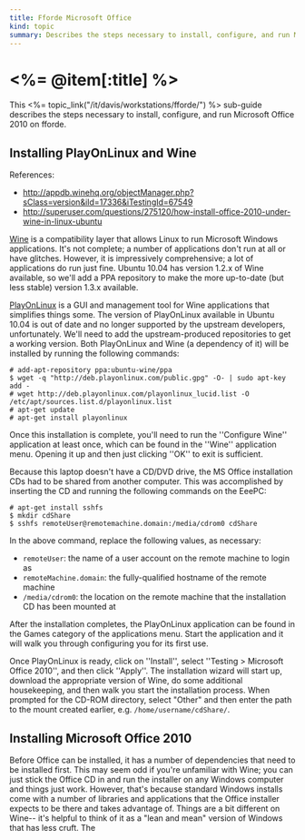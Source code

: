 ```yaml
--- 
title: Fforde Microsoft Office
kind: topic
summary: Describes the steps necessary to install, configure, and run Microsoft Office on fforde.
---
```


# <%= @item[:title] %>

This <%= topic_link("/it/davis/workstations/fforde/") %> sub-guide describes the steps necessary to install, configure, and run Microsoft Office 2010 on fforde.


## Installing PlayOnLinux and Wine

References:

* <http://appdb.winehq.org/objectManager.php?sClass=version&iId=17336&iTestingId=67549>
* <http://superuser.com/questions/275120/how-install-office-2010-under-wine-in-linux-ubuntu>

[Wine](http://www.winehq.org/) is a compatibility layer that allows Linux to run Microsoft Windows applications. It's not complete; a number of applications don't run at all or have glitches. However, it is impressively comprehensive; a lot of applications do run just fine. Ubuntu 10.04 has version 1.2.x of Wine available, so we'll add a PPA repository to make the more up-to-date (but less stable) version 1.3.x available.

[PlayOnLinux](http://www.playonlinux.com/) is a GUI and management tool for Wine applications that simplifies things some. The version of PlayOnLinux available in Ubuntu 10.04 is out of date and no longer supported by the upstream developers, unfortunately. We'll need to add the upstream-produced repositories to get a working version. Both PlayOnLinux and Wine (a dependency of it) will be installed by running the following commands:

<pre><code># add-apt-repository ppa:ubuntu-wine/ppa
$ wget -q "http://deb.playonlinux.com/public.gpg" -O- | sudo apt-key add -
# wget http://deb.playonlinux.com/playonlinux_lucid.list -O /etc/apt/sources.list.d/playonlinux.list
# apt-get update
# apt-get install playonlinux
</code></pre>

Once this installation is complete, you'll need to run the ''Configure Wine'' application at least once, which can be found in the ''Wine'' application menu. Opening it up and then just clicking ''OK'' to exit is sufficient.

Because this laptop doesn't have a CD/DVD drive, the MS Office installation CDs had to be shared from another computer. This was accomplished by inserting the CD and running the following commands on the EeePC:

<pre><code># apt-get install sshfs
$ mkdir cdShare
$ sshfs remoteUser@remotemachine.domain:/media/cdrom0 cdShare
</code></pre>

In the above command, replace the following values, as necessary:

* `remoteUser`: the name of a user account on the remote machine to login as
* `remoteMachine.domain`: the fully-qualified hostname of the remote machine
* `/media/cdrom0`: the location on the remote machine that the installation CD has been mounted at

After the installation completes, the PlayOnLinux application can be found in the Games category of the applications menu. Start the application and it will walk you through configuring you for its first use.

Once PlayOnLinux is ready, click on ''Install'', select ''Testing > Microsoft Office 2010'', and then click ''Apply''. The installation wizard will start up, download the appropriate version of Wine, do some additional housekeeping, and then walk you start the installation process. When prompted for the CD-ROM directory, select "Other" and then enter the path to the mount created earlier, e.g. `/home/username/cdShare/`.



## Installing Microsoft Office 2010

Before Office can be installed, it has a number of dependencies that need to be installed first. This may seem odd if you're unfamiliar with Wine; you can just stick the Office CD in and run the installer on any Windows computer and things just work. However, that's because standard Windows installs come with a number of libraries and applications that the Office installer expects to be there and takes advantage of. Things are a bit different on Wine-- it's helpful to think of it as a "lean and mean" version of Windows that has less cruft. The 
